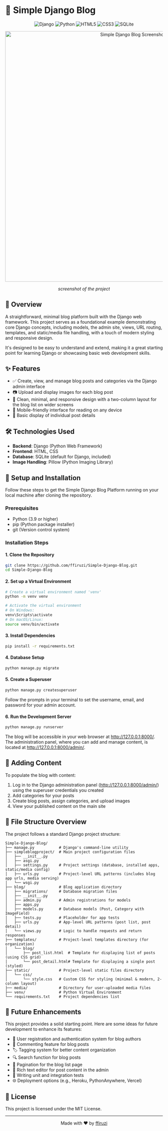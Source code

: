 # 🌟 Simple Django Blog

<div align="center">
  
![Django](https://img.shields.io/badge/Django-092E20?style=for-the-badge&logo=django&logoColor=white)
![Python](https://img.shields.io/badge/Python-3776AB?style=for-the-badge&logo=python&logoColor=white)
![HTML5](https://img.shields.io/badge/HTML5-E34F26?style=for-the-badge&logo=html5&logoColor=white)
![CSS3](https://img.shields.io/badge/CSS3-1572B6?style=for-the-badge&logo=css3&logoColor=white)
![SQLite](https://img.shields.io/badge/SQLite-07405E?style=for-the-badge&logo=sqlite&logoColor=white)

</div>

<div align="center">
  <img src="https://github.com/ffiruzi/Simple-Django-Blog/blob/main/screenshot.png" alt="Simple Django Blog Screenshot" width="800px"/>
  <p><em>screenshot of the project</em></p>
</div>

## 📜 Overview

A straightforward, minimal blog platform built with the Django web framework. This project serves as a foundational example demonstrating core Django concepts, including models, the admin site, views, URL routing, templates, and static/media file handling, with a touch of modern styling and responsive design.

It's designed to be easy to understand and extend, making it a great starting point for learning Django or showcasing basic web development skills.

## ✨ Features

- ✅ Create, view, and manage blog posts and categories via the Django admin interface
- 📷 Upload and display images for each blog post
- 🎨 Clean, minimal, and responsive design with a two-column layout for the blog list on wider screens
- 📱 Mobile-friendly interface for reading on any device
- 📄 Basic display of individual post details

## 🛠️ Technologies Used

- **Backend**: Django (Python Web Framework)
- **Frontend**: HTML, CSS
- **Database**: SQLite (default for Django, included)
- **Image Handling**: Pillow (Python Imaging Library)

## 🚀 Setup and Installation

Follow these steps to get the Simple Django Blog Platform running on your local machine after cloning the repository.

### Prerequisites

- Python (3.9 or higher)
- pip (Python package installer)
- git (Version control system)

### Installation Steps

#### 1. Clone the Repository

```bash
git clone https://github.com/ffiruzi/Simple-Django-Blog.git
cd Simple-Django-Blog
```

#### 2. Set up a Virtual Environment

```bash
# Create a virtual environment named 'venv'
python -m venv venv

# Activate the virtual environment
# On Windows:
venv\Scripts\activate
# On macOS/Linux:
source venv/bin/activate
```

#### 3. Install Dependencies

```bash
pip install -r requirements.txt
```

#### 4. Database Setup

```bash
python manage.py migrate
```

#### 5. Create a Superuser

```bash
python manage.py createsuperuser
```

Follow the prompts in your terminal to set the username, email, and password for your admin account.

#### 6. Run the Development Server

```bash
python manage.py runserver
```

The blog will be accessible in your web browser at http://127.0.0.1:8000/. The administration panel, where you can add and manage content, is located at http://127.0.0.1:8000/admin/.

## 📝 Adding Content

To populate the blog with content:

1. Log in to the Django administration panel (http://127.0.0.1:8000/admin/) using the superuser credentials you created
2. Add categories for your posts
3. Create blog posts, assign categories, and upload images
4. View your published content on the main site

## 📁 File Structure Overview

The project follows a standard Django project structure:

```
Simple-Django-Blog/
├── manage.py           # Django's command-line utility
├── simpleblogproject/  # Main project configuration files
│   ├── __init__.py
│   ├── asgi.py
│   ├── settings.py     # Project settings (database, installed apps, static/media config)
│   ├── urls.py         # Project-level URL patterns (includes blog app urls, media serving)
│   └── wsgi.py
├── blog/               # Blog application directory
│   ├── migrations/     # Database migration files
│   ├── __init__.py
│   ├── admin.py        # Admin registrations for models
│   ├── apps.py
│   ├── models.py       # Database models (Post, Category with ImageField)
│   ├── tests.py        # Placeholder for app tests
│   ├── urls.py         # App-level URL patterns (post list, post detail)
│   └── views.py        # Logic to handle requests and return responses
├── templates/          # Project-level templates directory (for organization)
│   └── blog/
│       ├── post_list.html  # Template for displaying list of posts (using CSS grid)
│       └── post_detail.html# Template for displaying a single post (styled)
├── static/             # Project-level static files directory
│   └── css/
│       └── style.css   # Custom CSS for styling (minimal & modern, 2-column layout)
├── media/              # Directory for user-uploaded media files
├── venv/               # Python Virtual Environment
└── requirements.txt    # Project dependencies list
```

## 🚀 Future Enhancements

This project provides a solid starting point. Here are some ideas for future development to enhance its features:

- 👥 User registration and authentication system for blog authors
- 💬 Commenting feature for blog posts
- 🏷️ Tagging system for better content organization
- 🔍 Search function for blog posts
- 📄 Pagination for the blog list page
- 📝 Rich text editor for post content in the admin
- 🧪 Writing unit and integration tests
- 🌐 Deployment options (e.g., Heroku, PythonAnywhere, Vercel)

## 📜 License

This project is licensed under the MIT License.

---

<div align="center">
  <p>Made with ❤️ by <a href="https://github.com/ffiruzi">ffiruzi</a></p>
</div>
